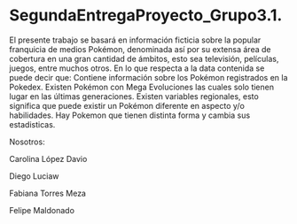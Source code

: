 # SegundaEntregaProyecto_Grupo3.1.
El presente trabajo se basará en información ficticia sobre la popular franquicia de medios Pokémon, denominada así por su extensa área de cobertura en una gran cantidad de ámbitos, esto sea televisión, películas, juegos, entre muchos otros.  En lo que respecta a la data contenida se puede decir que:  Contiene información sobre los Pokémon registrados en la Pokedex. Existen Pokémon con Mega Evoluciones las cuales solo tienen lugar en las últimas generaciones. Existen variables regionales, esto significa que puede existir un Pokémon diferente en aspecto y/o habilidades. Hay Pokemon que tienen distinta forma y cambia sus estadisticas.


Nosotros: 


Carolina López Davio


Diego Luciaw


Fabiana Torres Meza


Felipe Maldonado
